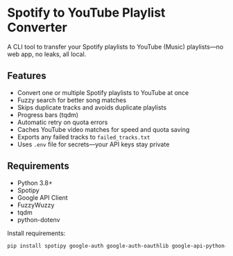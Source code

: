 # Spotify to YouTube Playlist Converter

A CLI tool to transfer your Spotify playlists to YouTube (Music) playlists—no web app, no leaks, all local.

## Features

- Convert one or multiple Spotify playlists to YouTube at once
- Fuzzy search for better song matches
- Skips duplicate tracks and avoids duplicate playlists
- Progress bars (tqdm)
- Automatic retry on quota errors
- Caches YouTube video matches for speed and quota saving
- Exports any failed tracks to `failed_tracks.txt`
- Uses `.env` file for secrets—your API keys stay private

## Requirements

- Python 3.8+
- Spotipy
- Google API Client
- FuzzyWuzzy
- tqdm
- python-dotenv

Install requirements:
```bash
pip install spotipy google-auth google-auth-oauthlib google-api-python-client fuzzywuzzy python-Levenshtein tqdm python-dotenv

